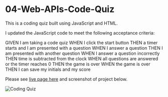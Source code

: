 # 04-Web-APIs-Code-Quiz

This is a coding quiz built using JavaScript and HTML.

I updated the JavaScript code to meet the following acceptance criteria:

GIVEN I am taking a code quiz
WHEN I click the start button
THEN a timer starts and I am presented with a question
WHEN I answer a question
THEN I am presented with another question
WHEN I answer a question incorrectly
THEN time is subtracted from the clock
WHEN all questions are answered or the timer reaches 0
THEN the game is over
WHEN the game is over
THEN I can save my initials and my score

Please see [live page here](https://mattg-git.github.io/04-Web-APIs-Code-Quiz/) and screenshot of project below. 

![Coding Quiz](screencapture-mattg-git-github-io-04-Web-APIs-Code-Quiz-2022-07-19-20_27_39)
